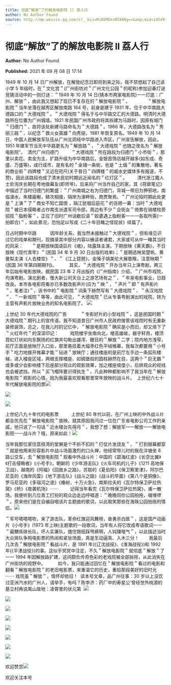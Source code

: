 ```yaml
---
title: 彻底“解放”了的解放电影院 ll 荔人行
author: No Author Found
source: http://mp.weixin.qq.com/s?__biz=MzA5MDkxNTA4Ng==&amp;mid=2454911462&amp;idx=1&amp;sn=adc4f8538bc71f42b30b718e91c2f646&amp;chksm=87a23187b0d5b8915431d1b0b5840664f90b9b454b647c3751f3da989cea8b5c823f5735e542#rd
---
```


# 彻底“解放”了的解放电影院 ll 荔人行

**Author:** No Author Found

**Published:** 2021 年 09 月 08 日 17:14

1949 年 10 月 14 日广州解放，在解放纪念日即将到来之际，我不禁想起了自己读小学 5 年级时，在＂文化宫＂(广州街坊对＂广州文化公园＂的昵称)参加迎春灯谜竞猜活动中的一则灯谜：＂1949 年 10 月 14 日(猜本市两家电影院)一一灯底：广州、解放＂，由此我又想起了现已不复存在的＂解放电影院＂。              ＂解放电影院＂当年坐落在越秀区解放南路 164 号，前身是建于 1931 年、位于中华南路大德路口的＂大德戏院＂。＂大德戏院＂得名于与中华路交汇的大德路。明清时大德路所在位置为广州城墙，1921 年民国广州市政府将其拆建为马路时，因原有城门＂归德门＂，故将该处新建马路命名为＂大德路＂。1966 年，大德路改名为＂秀丽三路＂，以纪念＂救火女英雄＂向秀丽，1981 年恢复原名。1949 年 10 月 14 日，中国人民解放军队伍从广州北郊经中华路进入市区，广州宣告解放，因此，1951 年建军节当天中华路更名为＂解放路＂，＂大德戏院＂也随之改名为＂解放电影院”。  清代广州归德门          ＂大德戏院＂所在路段为归德门＂小市街＂，那里以卖花、卖金为主，扩路升级为中华南路后，金银首饰店越开越多(如东成、奇盛、万盛等)，成行成市，是有名的＂金铺一条街，也是＂土烟＂的集散地，著名的商业街＂四牌楼＂又近在咫尺(关于昔日＂四牌楼＂的威水史媒体多有报道，不赘)，因此该路段也成了清末民初时期远近闻名的＂红灯区＂。        清代浙江籍人士俞洵庆长期在粤地做幕友(即师爷)，后来将广州当作自己的家，其《荷廊笔记》中描述了当时归德门的繁盛：＂广州南城之右为归德门，背城一带旧为狎邪地，南临濠水，朱楼画榭，鳞次相接，隔岸为濠畔街，商贾聚焉。＂广州沦陷时期此处更是＂上演＂了＂商女不知亡国恨 ，隔江犹唱后庭花＂的丑陋一幕：当时＂大德戏院＂被日本侵略者占作南支派遣军司令部，周边有不少＂企街女＂倚靠在骑楼柱旁招揽＂脂粉客＂，正应了旧时广州话歇后语＂姣婆遇上脂粉客一一一各取所需(一拍即合)＂，如此景况，恐怕足以写成《二十年目睹之怪现状》续篇了。

日占时期中华路           因年龄关系，我当然未接触过＂大德戏院＂，但有缘见识过它的戏单和期刊，现摘录其中部分内容以飨读者诸君，大家或可从中一睹其当时的风采：       ＂是期放映国语巨片《魂》，陆露珠主演，下期放映《黄天霸》，不日放映《现代青年》＂(民国 34 年 9 月 30 日出版的戏单)；＂是期选映吴楚帆、黄曼梨主演《人去楼空》＂、＂《江上琵琶》，金嗓子胡美伦大展歌喉，注意映期＂(民国 36 年第四期期刊)。          其实，＂大德戏院＂开办当年只上演粤剧，两三年后始有电影放映。据民国 23 年 2 月出版的《广州指南》介绍，＂广州市戏院，均演粤剧。演北剧者，惟大新公司天台上之游艺场有之＂，＂年来电影事业，日趋改良。本市各电影院看亦已多数改影声片(应为＂映＂，＂声片＂即＂有声影片＂，笔者注)＂，该书中的＂电影院＂词条下赫然写有＂大德戏院＂、＂永汉戏院＂、＂一新戏院＂等等，由此可见，＂大德戏院＂已从专事粤剧演出的戏院，转为主营有声影片放映业务的知名电影院了。 ![](https://mmbiz.qpic.cn/mmbiz_jpg/PJWG74pLsMY3hBABoIhjNpvfhoo22kibY9F48Dg6tnbdlNzcU4YaCCaq3fbtHcVianpTbZPqwTbToSKJvPb6YEjg/640)

上世纪 30 年代大德戏院的广告           ＂专影好片的小型戏院＂，这是民国时期＂大德戏院＂期刊上的宣传语。我不知道昔日广州市人民政府接管该戏院时有无重新装修装饰，总之，在我儿时的记忆中，＂解放电影院＂确实是小而旧，却又烙下了＂火红年代＂的深深印记：         戏院楼宇坐南向北，楼高雄峻，器宇轩昂，楼顶霓虹灯状如向东飘扬的红旗并勾勒出雄浑、醒目的＂解放＂二字；院内地方浅窄，前厅正面是放映厅入口处，那里悬挂着大幅枣红色平绒帷幕，我每次都要用＂小号手＂吃力地拨开帷幕才能＂钻进＂放映厅；通往楼座的是前厅左手边一条弧形楼梯，进入楼座区域，两根支撑楼座、如碉堡般的圆柱赫然在目，这两个＂巨无霸＂或多或少会影响楼下后座部分观众的观影效果，加之楼座坡度小，后排观众的视线也会被遮挡，所以＂买飞嗰阵要识得执生＂。凡此种种都影响不了我当年在＂解放电影院＂观影的心情，因为我最喜欢观看那里常年放映的战斗片。  上世纪六七十年代解放电影院的票![](https://mmbiz.qpic.cn/mmbiz_jpg/PJWG74pLsMY3hBABoIhjNpvfhoo22kibYNwaHDyHfqGs9UXNspWNbtPWniayf4aUxuoPDWFk3r2ibQJyJ3FUdKWGg/640)

![](https://mmbiz.qpic.cn/mmbiz_jpg/PJWG74pLsMY3hBABoIhjNpvfhoo22kibYoU5CibZU4SqHjQzq6cE5qJSQhoHhoJgyKgxfmNGggQ9ybVgSrickwOuA/640?wx_fmt=jpeg)

![](https://mmbiz.qpic.cn/mmbiz_jpg/PJWG74pLsMY3hBABoIhjNpvfhoo22kibYTfmia37a6AzwxEoqdaEnlOVR1eBspul6J7fH6gQp1Xyr6Qa7UwicpbdQ/640?wx_fmt=jpeg)

上世纪八九十年代的电影票          上世纪 80 年代以前，在广州上映的中外战斗片都会优先在＂解放电影院＂放映，就其原因我问过一位在广东省电影公司工作的亲戚，他只说了一句话＂近水楼台先得月＂，我想了想：解放军一一解放一一解放电影院一一战斗片？哦，原来如此！![](https://mmbiz.qpic.cn/mmbiz_jpg/PJWG74pLsMY3hBABoIhjNpvfhoo22kibYgxnfmx833rJtJkbZWoDtawCVylcPmXk0ejqqKkchIKR5R9upAvXWQA/640)

当年我那位家住荔枝湾的堂舅是个不折不扣的＂打仗片发烧友＂，＂打到银幕都穿＂就是他用来形容影片中战斗场面激烈的口头禅，他经常带儿时的我在泮塘坐 8 路公交车，去＂解放电影院＂观看中外战斗片：中国的《碧海红波》《长空比翼》《打击侵略者》《小号手》，朝鲜的《少年游击队》《火车司机的儿子》《1211 高地保卫战》，越南的《阿福》《回故乡之路》，苏联的《夏伯阳》《保卫察里津》，阿尔巴尼亚的《海岸风雷》《地下游击队》《战斗之路》《战斗的早晨》《第八个是铜像》、罗马尼亚的《多瑙河之波》《橡树，十万火急》，南斯拉夫的《瓦尔特保卫萨拉热窝》《桥》《夜袭机场》⋯⋯         记得当年看完《瓦尔特保卫萨拉热窝》，甫一散场，我便听到几位青工打扮的观众边走边哼唱道：＂晚晚同你公园拍拖，啜埋啰＂。原来他们是在自编自唱该片主题曲的歌词，以此取笑那些在海珠公园拍拖的情侣。![](https://mmbiz.qpic.cn/mmbiz_jpg/PJWG74pLsMY3hBABoIhjNpvfhoo22kibYyXSvjhAyzq0189pQxvG09QA2JicU5zUHiaAIFe2hM1vicys3FtzazySdQ/640)

＂军号嗒嗒嗒吹，来了游击队，革命红旗迎风舞呀，奋勇杀白匪＂，这是国产动画片《小号手》(1973 年上映)主题歌的一段歌词，当年有人将它改成粤语歌词一一＂最嬲係排长队，坏人实兼队，揸住银纸踩甩裤啊，人钝赚嘥气＂，以此描述当时大众排队争购电影票的热闹和紧张场面，真是生动逼真、入木三分！        我最后几次去＂解放电影院＂看战斗片，是 1991 年(《辽沈战役》、《淮海战役》)和 1992 年(《平津战役》)的事。这似乎冥冥中注定，不久＂解放电影院＂就彻底＂解放＂了一一 1994 年因解放路扩建，这间颇负传奇色彩的老戏院被全部拆除，从此消失在广州街坊的视野中。          如今，我只能通过回忆在＂解放电影院＂看过的电影和翻看＂解放电影院＂的老旧电影票，来重温它的历史，重拾那段美好的旧时光 ⋯⋯ 戏院虽＂解放＂，情怀却依旧！  读本号文章，品广州往事：30 岁以上没饮过亚洲汽水的广州人，请举手，有吗？陈李济：药厂中的寿星公‘曾经世外桃源的基立村再说禺山故地：凌霄里的状元第  ![](https://mmbiz.qpic.cn/mmbiz_jpg/PJWG74pLsMY3hBABoIhjNpvfhoo22kibYTxIVx05rd435ziaicmMOgOWO95jE6OQwdh1libQicIeKiasCnYWibWs9FLLQ/640)

![](https://mmbiz.qpic.cn/mmbiz_png/Ljib4So7yuWh7sbSNl0ZSs1dvumweJ3oWtGCq7yEsHib7mBf45tIrREpgiabugeHWiaxV6CM02SiblUCIbdVg6ANZPw/640?wx_fmt=png)

![](https://mmbiz.qpic.cn/mmbiz_jpg/PJWG74pLsMY3hBABoIhjNpvfhoo22kibY8AcfEXozJZxNgpX1mNduiaOe0u60Zick7CTmHIAnoIJbOmic4cNic2TTew/640)

![](https://mmbiz.qpic.cn/mmbiz_jpg/PJWG74pLsMY3hBABoIhjNpvfhoo22kibY8nFKJJ4a704S7zYGNZ2qzECIicpaIRSW7Y9OO4uzR4ib0JOv6kIiaGO7w/640)

![](https://mmbiz.qpic.cn/mmbiz_png/Ljib4So7yuWhqF9A2nVblicQ8qqiaZZhjv9HyoXT9iasfmBlib3mSSl9REHtW94lEN8JYF0SnchxuDnh12NayXe4BbA/640?wx_fmt=png)

![](https://mmbiz.qpic.cn/mmbiz_jpg/PJWG74pLsMY3hBABoIhjNpvfhoo22kibY9ibpHUSZJ2j7WNYB0bkdicU3YJtF6Bic6uYdegq3GEx349R1N6VicOP20w/640)

![](https://mmbiz.qpic.cn/mmbiz_png/Ljib4So7yuWhqF9A2nVblicQ8qqiaZZhjv9HyoXT9iasfmBlib3mSSl9REHtW94lEN8JYF0SnchxuDnh12NayXe4BbA/640?wx_fmt=png)

![](https://mmbiz.qpic.cn/mmbiz_jpg/PJWG74pLsMY3hBABoIhjNpvfhoo22kibY7KysYicUun3HWTa3UPlehVRVIoCMIvB4uP91fyxNtBUpl2Um1OEeYAw/640)

欢迎赞赏![](https://mmbiz.qpic.cn/mmbiz_jpg/PJWG74pLsMattAskmpcvtPqMpIAHv903ej09445slGiacxZia7YJLTjTfduepq4uPgA9SsCrq2xPG9UmJD0ao2MA/640?wx_fmt=jpeg)

欢迎关注本号
